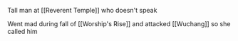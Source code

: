 Tall man at [[Reverent Temple]] who doesn't speak

Went mad during fall of [[Worship's Rise]] and attacked [[Wuchang]] so she called him